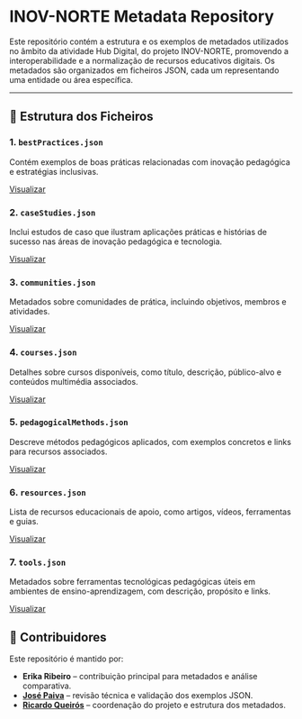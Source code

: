 # INOV-NORTE Metadata Repository

Este repositório contém a estrutura e os exemplos de metadados utilizados no âmbito da atividade Hub Digital, do projeto INOV-NORTE, promovendo a interoperabilidade e a normalização de recursos educativos digitais. Os metadados são organizados em ficheiros JSON, cada um representando uma entidade ou área específica.

---

## 📁 Estrutura dos Ficheiros

### 1. **`bestPractices.json`**  
Contém exemplos de boas práticas relacionadas com inovação pedagógica e estratégias inclusivas.

[Visualizar](https://jsonhero.io/j/DObe8BgVkFjL)

### 2. **`caseStudies.json`**  
Inclui estudos de caso que ilustram aplicações práticas e histórias de sucesso nas áreas de inovação pedagógica e tecnologia.

[Visualizar](https://jsonhero.io/j/ueLqnl4js74T)

### 3. **`communities.json`**  
Metadados sobre comunidades de prática, incluindo objetivos, membros e atividades.

[Visualizar](https://jsonhero.io/j/crRxDVmW0LZ6)

### 4. **`courses.json`**  
Detalhes sobre cursos disponíveis, como título, descrição, público-alvo e conteúdos multimédia associados.

[Visualizar](https://jsonhero.io/j/6wERdZCyIj41)

### 5. **`pedagogicalMethods.json`**  
Descreve métodos pedagógicos aplicados, com exemplos concretos e links para recursos associados.

[Visualizar](https://jsonhero.io/j/JhmnnDptjRTT)

### 6. **`resources.json`**  
Lista de recursos educacionais de apoio, como artigos, vídeos, ferramentas e guias.

[Visualizar](https://jsonhero.io/j/1hH8YQtSLD75)

### 7. **`tools.json`**  
Metadados sobre ferramentas tecnológicas pedagógicas úteis em ambientes de ensino-aprendizagem, com descrição, propósito e links.

[Visualizar](https://jsonhero.io/j/oCuVglLeNa10)

## 👥 Contribuidores

Este repositório é mantido por:  
- **Erika Ribeiro** – contribuição principal para metadados e análise comparativa.  
- **[José Paiva](https://github.com/josepaiva94)** – revisão técnica e validação dos exemplos JSON.  
- **[Ricardo Queirós](https://github.com/rqueiros)** – coordenação do projeto e estrutura dos metadados.  
